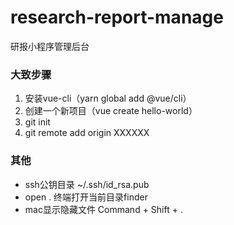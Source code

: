 # research-report-manage

研报小程序管理后台

### 大致步骤

1. 安装vue-cli（yarn global add @vue/cli）
2. 创建一个新项目（vue create hello-world）
3. git init
4. git remote add origin XXXXXX

### 其他

* ssh公钥目录 ~/.ssh/id_rsa.pub
* open . 终端打开当前目录finder
* mac显示隐藏文件 Command + Shift + .
